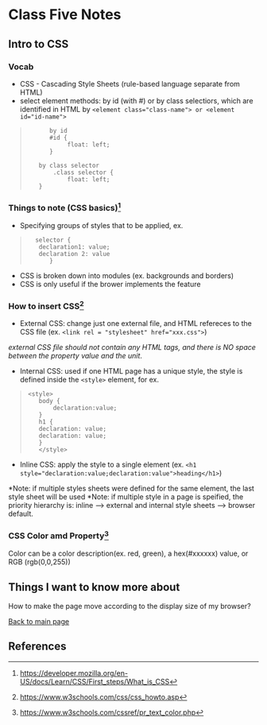 # Class Five Notes

## Intro to CSS

### **Vocab**

- CSS - Cascading Style Sheets (rule-based language separate from HTML)
- select element methods: by id (with #) or by class selectiors, which are identified in HTML by `<element class="class-name"> or <element id="id-name">`

>           by id 
>           #id {
>                float: left;
>           }
>
>        by class selector
>            .class selector {
>                float: left;
>        }

### **Things to note (CSS basics)**[^1]

- Specifying groups of styles that to be applied, ex.

>       selector {
>        declaration1: value;
>        declaration 2: value
>           }

- CSS is broken down into modules (ex. backgrounds and borders)
- CSS 
is only useful if the brower implements the feature

### **How to insert CSS**[^2]

- External CSS: change just one external file, and HTML refereces to the CSS file (ex. `<link rel = "stylesheet" href="xxx.css">`)

*external CSS file should not contain any HTML tags, and there is NO space between the property value and the unit*.

- Internal CSS: used if one HTML page has a unique style, the style is defined inside the `<style>` element, for ex.

>     <style>
>        body {
>            declaration:value;
>        }
>        h1 {
>        declaration: value;
>        declaration: value;
>        }
>        </style>

- Inline CSS: apply the style to a single element (ex. `<h1 style="declaration:value;declaration:value">heading</h1>`)

*Note: if multiple styles sheets were defined for the same element, the last style sheet will be used
*Note: if multiple style in a page is speified, the priority hierarchy is: inline --> external and internal style sheets --> browser default.

### CSS Color amd Property[^3]

Color can be a color description(ex. red, green), a hex(#xxxxxx) value, or RGB (rgb(0,0,255))

## Things I want to know more about

How to make the page move according to the display size of my browser?

 [Back to main page](https://mirandalu2020.github.io/reading-notes/)

## References

[^1]:https://developer.mozilla.org/en-US/docs/Learn/CSS/First_steps/What_is_CSS
[^2]:https://www.w3schools.com/css/css_howto.asp
[^3]:https://www.w3schools.com/cssref/pr_text_color.php